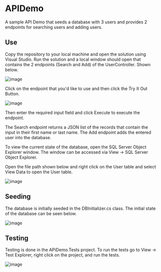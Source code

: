 # APIDemo

A sample API Demo that seeds a database with 3 users and provides 2 endpoints for searching users and adding users.

## Use

Copy the repository to your local machine and open the solution using Visual Studio. Run the solution and a local window should open that contains the 2 endpoints (Search and Add) of the UserController. Shown below.

![image](https://user-images.githubusercontent.com/54779892/121532514-071ccb80-c9c5-11eb-9986-3543c6b525d7.png)

Click on the endpoint that you'd like to use and then click the Try It Out Button.

![image](https://user-images.githubusercontent.com/54779892/121533847-48fa4180-c9c6-11eb-9027-1d288f7b7817.png)

Then enter the required input field and click Execute to execute the endpoint.

The Search endpoint returns a JSON list of the records that contain the input in their first name or last name. The Add endpoint adds the entered user into the database.

To view the current state of the database, open the SQL Server Object Explorer window. The window can be accessed via View -> SQL Server Object Explorer. 

Open the file path shown below and right click on the User table and select View Data to open the User table.

![image](https://user-images.githubusercontent.com/54779892/121533479-ee60e580-c9c5-11eb-86db-8d0e967b409a.png)


## Seeding

The database is initially seeded in the DBInitializer.cs class. The initial state of the database can be seen below.

![image](https://user-images.githubusercontent.com/54779892/121533120-9629e380-c9c5-11eb-843e-ebfd98659eaf.png)

## Testing

Testing is done in the APiDemo.Tests project. To run the tests go to View -> Test Explorer, right click on the project, and run the tests. 

![image](https://user-images.githubusercontent.com/54779892/121607627-fc3e5700-ca15-11eb-922d-fe2e0802c99d.png)




